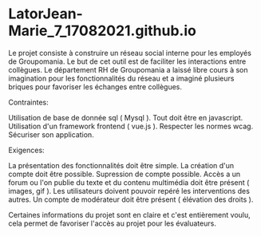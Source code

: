 # LatorJean-Marie_7_17082021.github.io


Le projet consiste à construire un réseau social interne pour les employés de Groupomania. Le but de cet outil est de faciliter les interactions entre collègues. Le département RH de Groupomania a laissé libre cours à son imagination pour les fonctionnalités du réseau et a imaginé plusieurs briques pour favoriser les échanges entre collègues.

Contraintes:

Utilisation de base de donnée sql ( Mysql ).
Tout doit être en javascript.
Utilisation d'un framework frontend ( vue.js ).
Respecter les normes wcag.
Sécuriser son application.

Exigences:

La présentation des fonctionnalités doit être simple.
La création d'un compte doit être possible.
Supression de compte possible.
Accès a un forum ou l'on publie du texte et du contenu multimédia doit être présent ( images, gif ).
Les utilisateurs doivent pouvoir repéré les interventions des autres.
Un compte de modérateur doit être présent ( élévation des droits ).

Certaines informations du projet sont en claire et c'est entièrement  voulu, cela permet de favoriser l'accès au projet pour les évaluateurs.
